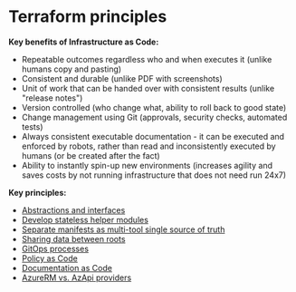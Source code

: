 # Terraform principles

**Key benefits of Infrastructure as Code:**
- Repeatable outcomes regardless who and when executes it (unlike humans copy and pasting)
- Consistent and durable (unlike PDF with screenshots)
- Unit of work that can be handed over with consistent results (unlike "release notes")
- Version controlled (who change what, ability to roll back to good state)
- Change management using Git (approvals, security checks, automated tests)
- Always consistent executable documentation - it can be executed and enforced by robots, rather than read and inconsistently executed by humans (or be created after the fact)
- Ability to instantly spin-up new environments (increases agility and saves costs by not running infrastructure that does not need run 24x7)

**Key principles:**
- [Abstractions and interfaces](./abstractions_and_interfaces/README.md)
- [Develop stateless helper modules](./helper_modules/README.md)
- [Separate manifests as multi-tool single source of truth](./manifests/README.md)
- [Sharing data between roots](./sharing_data_between_roots/README.md)
- [GitOps processes](./gitops/README.md)
- [Policy as Code](./policy_as_code/README.md)
- [Documentation as Code](./documentation_as_code/README.md)
- [AzureRM vs. AzApi providers](./azurerm_vs_azapi_providers/README.md)
